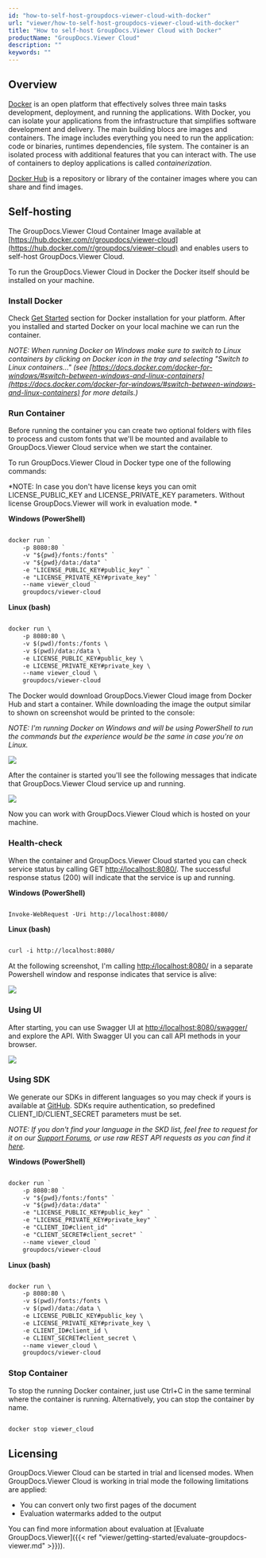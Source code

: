 ```yaml
---
id: "how-to-self-host-groupdocs-viewer-cloud-with-docker"
url: "viewer/how-to-self-host-groupdocs-viewer-cloud-with-docker"
title: "How to self-host GroupDocs.Viewer Cloud with Docker"
productName: "GroupDocs.Viewer Cloud"
description: ""
keywords: ""
---
```




## Overview ##

[Docker](https://docs.docker.com/get-started/overview/) is an open platform that effectively solves three main tasks development, deployment, and running the applications. With Docker, you can isolate your applications from the infrastructure that simplifies software development and delivery. The main building blocs are images and containers. The image includes everything you need to run the application: code or binaries, runtimes dependencies, file system. The container is an isolated process with additional features that you can interact with. The use of containers to deploy applications is called *containerization*.

[Docker Hub](https://hub.docker.com/) is a repository or library of the container images where you can share and find images.

## Self-hosting ##

The GroupDocs.Viewer Cloud Container Image available at [https://hub.docker.com/r/groupdocs/viewer-cloud](https://hub.docker.com/r/groupdocs/viewer-cloud) and enables users to self-host GroupDocs.Viewer Cloud.

To run the GroupDocs.Viewer Cloud in Docker the Docker itself should be installed on your machine. 

### Install Docker ###

Check [Get Started](https://www.docker.com/get-started) section for Docker installation for your platform. After you installed and started Docker on your local machine we can run the container.

*NOTE: When running Docker on Windows make sure to switch to Linux containers by clicking on Docker icon in the tray and selecting "Switch to Linux containers..." (see [https://docs.docker.com/docker-for-windows/#switch-between-windows-and-linux-containers](https://docs.docker.com/docker-for-windows/#switch-between-windows-and-linux-containers) for more details.)*

### Run Container ###

Before running the container you can create two optional folders with files to process and custom fonts that we'll be mounted and available to GroupDocs.Viewer Cloud service when we start the container.

To run GroupDocs.Viewer Cloud in Docker type one of the following commands:

*NOTE: In case you don't have license keys you can omit LICENSE_PUBLIC_KEY and LICENSE_PRIVATE_KEY parameters. Without license GroupDocs.Viewer will work in evaluation mode. *

**Windows (PowerShell)**

```html 

docker run `
    -p 8080:80 `
    -v "${pwd}/fonts:/fonts" `
    -v "${pwd}/data:/data" `
    -e "LICENSE_PUBLIC_KEY#public_key" `
    -e "LICENSE_PRIVATE_KEY#private_key" `
    --name viewer_cloud `
    groupdocs/viewer-cloud

 ```

**Linux (bash)**

```html 

docker run \
    -p 8080:80 \
    -v $(pwd)/fonts:/fonts \
    -v $(pwd)/data:/data \
    -e LICENSE_PUBLIC_KEY#public_key \
    -e LICENSE_PRIVATE_KEY#private_key \
    --name viewer_cloud \
    groupdocs/viewer-cloud

 ```

The Docker would download GroupDocs.Viewer Cloud image from Docker Hub and start a container. While downloading the image the output similar to shown on screenshot would be printed to the console:

*NOTE: I'm running Docker on Windows and will be using PowerShell to run the commands but the experience would be the same in case you're on Linux.*

![](viewer/images/downloading_image.png)

After the container is started you'll see the following messages that indicate that GroupDocs.Viewer Cloud service up and running.

![](viewer/images/container_started.png)

Now you can work with GroupDocs.Viewer Cloud which is hosted on your machine. 

### Health-check ###

When the container and GroupDocs.Viewer Cloud started you can check service status by calling GET [http:~~/~~/localhost:8080/](http://localhost:8080/). The successful response status (200) will indicate that the service is up and running.

**Windows (PowerShell)**

```html 

Invoke-WebRequest -Uri http://localhost:8080/

 ```

**Linux (bash)**

```html 

curl -i http://localhost:8080/

 ```

At the following screenshot, I'm calling [http:~~/~~/localhost:8080/](http://localhost:8080/) in a separate Powershell window and response indicates that service is alive:

![](viewer/images/health_check.png)

### Using UI ###

After starting, you can use Swagger UI at [http:~~/~~/localhost:8080/swagger/](http://localhost:8080/swagger/) and explore the API. With Swagger UI you can call API methods in your browser.

![](viewer/images/swagger_ui.png)

### Using SDK ###

We generate our SDKs in different languages so you may check if yours is available at [GitHub](https://github.com/groupdocs-viewer-cloud). SDKs require authentication, so predefined CLIENT_ID/CLIENT_SECRET parameters must be set.

*NOTE: If you don't find your language in the SKD list, feel free to request for it on our [Support Forums](https://forum.groupdocs.cloud/c/viewer), or use raw REST API requests as you can find it [here](https://products.groupdocs.cloud/viewer/curl).*

**Windows (PowerShell)**

```html 

docker run `
    -p 8080:80 `
    -v "${pwd}/fonts:/fonts" `
    -v "${pwd}/data:/data" `
    -e "LICENSE_PUBLIC_KEY#public_key" `
    -e "LICENSE_PRIVATE_KEY#private_key" `
    -e "CLIENT_ID#client_id" `
    -e "CLIENT_SECRET#client_secret" `
    --name viewer_cloud `
    groupdocs/viewer-cloud

 ```

**Linux (bash)**

```html 

docker run \
    -p 8080:80 \
    -v $(pwd)/fonts:/fonts \
    -v $(pwd)/data:/data \
    -e LICENSE_PUBLIC_KEY#public_key \
    -e LICENSE_PRIVATE_KEY#private_key \
    -e CLIENT_ID#client_id \
    -e CLIENT_SECRET#client_secret \
    --name viewer_cloud \
    groupdocs/viewer-cloud

 ```

### Stop Container ###

To stop the running Docker container, just use Ctrl+C in the same terminal where the container is running. Alternatively, you can stop the container by name.

```html 

docker stop viewer_cloud

 ```

## Licensing ##

GroupDocs.Viewer Cloud can be started in trial and licensed modes. When GroupDocs.Viewer Cloud is working in trial mode the following limitations are applied:

* You can convert only two first pages of the document
* Evaluation watermarks added to the output

You can find more information about evaluation at [Evaluate GroupDocs.Viewer]({{< ref "viewer/getting-started/evaluate-groupdocs-viewer.md" >}})).